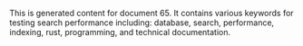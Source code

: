 This is generated content for document 65. It contains various keywords for testing search performance including: database, search, performance, indexing, rust, programming, and technical documentation.